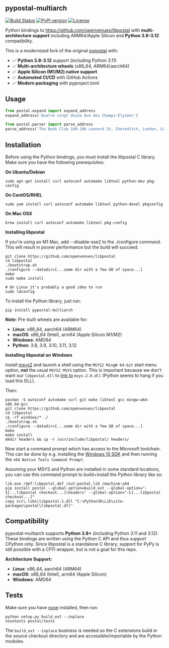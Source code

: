 pypostal-multiarch
------------------

[![Build Status](https://github.com/kaiz11/pypostal-multiarch/actions/workflows/build.yml/badge.svg)](https://github.com/kaiz11/pypostal-multiarch/actions/workflows/build.yml) [![PyPI version](https://img.shields.io/pypi/v/pypostal-multiarch.svg)](https://pypi.python.org/pypi/pypostal-multiarch) [![License](https://img.shields.io/github/license/kaiz11/pypostal-multiarch.svg)](https://github.com/kaiz11/pypostal-multiarch/blob/master/LICENSE)

Python bindings to https://github.com/openvenues/libpostal with **multi-architecture support** including ARM64/Apple Silicon and **Python 3.8-3.12** compatibility.

This is a modernized fork of the original [pypostal](https://github.com/openvenues/pypostal) with:
- ✅ **Python 3.8-3.12** support (including Python 3.11)
- ✅ **Multi-architecture wheels** (x86_64, ARM64/aarch64)  
- ✅ **Apple Silicon (M1/M2) native support**
- ✅ **Automated CI/CD** with GitHub Actions
- ✅ **Modern packaging** with pyproject.toml

Usage
-----

```python
from postal.expand import expand_address
expand_address('Quatre vingt douze Ave des Champs-Élysées')

from postal.parser import parse_address
parse_address('The Book Club 100-106 Leonard St, Shoreditch, London, Greater London, EC2A 4RH, United Kingdom')
```

Installation
------------

Before using the Python bindings, you must install the libpostal C library. Make sure you have the following prerequisites:

**On Ubuntu/Debian**
```
sudo apt-get install curl autoconf automake libtool python-dev pkg-config
```
**On CentOS/RHEL**
```
sudo yum install curl autoconf automake libtool python-devel pkgconfig
```
**On Mac OSX**
```
brew install curl autoconf automake libtool pkg-config
```

**Installing libpostal**

If you're using an M1 Mac, add --disable-sse2 to the ./configure command. This will result in poorer performance but the build will succeed.

```
git clone https://github.com/openvenues/libpostal
cd libpostal
./bootstrap.sh
./configure --datadir=[...some dir with a few GB of space...]
make
sudo make install

# On Linux it's probably a good idea to run
sudo ldconfig
```

To install the Python library, just run:

```
pip install pypostal-multiarch
```

**Note**: Pre-built wheels are available for:
- **Linux**: x86_64, aarch64 (ARM64)
- **macOS**: x86_64 (Intel), arm64 (Apple Silicon M1/M2)  
- **Windows**: AMD64
- **Python**: 3.8, 3.9, 3.10, 3.11, 3.12

**Installing libpostal on Windows**

Install [msys2](http://msys2.org) and launch a shell using the `MSYS2 MingW 64-bit` start menu option, **not** the usual `MSYS2 MSYS` option.
This is important because we don't want our `libpostal.dll` to [link to](https://www.davidegrayson.com/windev/msys2/) `msys-2.0.dll` (Python seems to hang if you load this DLL).

Then:
```
pacman -S autoconf automake curl git make libtool gcc mingw-w64-x86_64-gcc
git clone https://github.com/openvenues/libpostal
cd libpostal
cp -rf windows/* ./
./bootstrap.sh
./configure --datadir=[...some dir with a few GB of space...]
make
make install
mkdir headers && cp -r /usr/include/libpostal/ headers/
```

Now start a command prompt which has access to the Microsoft toolchain. This can be done by e.g. installing the [Windows 10 SDK](https://developer.microsoft.com/en-us/windows/downloads/windows-10-sdk) and then running the ``x64 Native Tools Command Prompt``.

Assuming your MSYS and Python are installed in some standard locations, you can use this command prompt to build+install the Python library like so:
```
lib.exe /def:libpostal.def /out:postal.lib /machine:x64
pip install postal --global-option=build_ext --global-option="-I[...libpostal checkout...]\headers" --global-option="-L[...libpostal checkout...]"
copy src\.libs\libpostal-1.dll "C:\Python36\Lib\site-packages\postal\libpostal.dll"
```

Compatibility
-------------

pypostal-multiarch supports **Python 3.8+** (including Python 3.11 and 3.12). These bindings are written using the Python C API and thus support CPython only. Since libpostal is a standalone C library, support for PyPy is still possible with a CFFI wrapper, but is not a goal for this repo.

**Architecture Support:**
- **Linux**: x86_64, aarch64 (ARM64)
- **macOS**: x86_64 (Intel), arm64 (Apple Silicon)
- **Windows**: AMD64

Tests
-----

Make sure you have [nose](https://nose.readthedocs.org/en/latest/) installed, then run:

```
python setup.py build_ext --inplace
nosetests postal/tests
```

The ```build_ext --inplace``` business is needed so the C extensions build in the source checkout directory and are accessible/importable by the Python modules.
